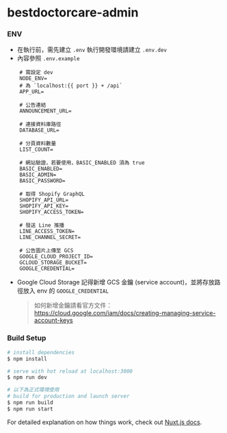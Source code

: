 # bestdoctorcare-admin

### ENV

-   在執行前，需先建立 `.env`
    執行開發環境請建立 `.env.dev`
-   內容參照 `.env.example`

```shell
    # 需設定 dev
    NODE_ENV=
    # 為 `localhost:{{ port }} + /api`
    APP_URL=

    # 公告連結
    ANNOUNCEMENT_URL=

    # 連接資料庫路徑
    DATABASE_URL=

    # 分頁資料數量
    LIST_COUNT=

    # 網站驗證，若要使用，BASIC_ENABLED 須為 true
    BASIC_ENABLED=
    BASIC_ADMIN=
    BASIC_PASSWORD=

    # 取得 Shopify GraphQL
    SHOPIFY_API_URL=
    SHOPIFY_API_KEY=
    SHOPIFY_ACCESS_TOKEN=

    # 發送 Line 推播
    LINE_ACCESS_TOKEN=
    LINE_CHANNEL_SECRET=

    # 公告圖片上傳至 GCS
    GOOGLE_CLOUD_PROJECT_ID=
    GCLOUD_STORAGE_BUCKET=
    GOOGLE_CREDENTIAL=
```

-   Google Cloud Storage
    記得新增 GCS 金鑰 (service account)，並將存放路徑放入 env 的 `GOOGLE_CREDENTIAL`
    > 如何新增金鑰請看官方文件：https://cloud.google.com/iam/docs/creating-managing-service-account-keys

### Build Setup

```bash
# install dependencies
$ npm install

# serve with hot reload at localhost:3000
$ npm run dev

# 以下為正式環境使用
# build for production and launch server
$ npm run build
$ npm run start
```

For detailed explanation on how things work, check out [Nuxt.js docs](https://nuxtjs.org).
